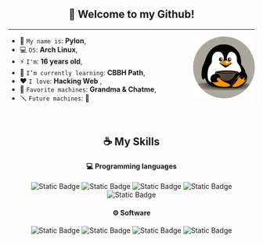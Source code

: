 
<h2 align="center">👋 Welcome to my Github!</h2>

<hr/>

<img align='right' src='images/avatar.png' width='25%'>  



* 🐧 `My name is`: **Pylon**,
* 💻 `OS`: **Arch Linux**,
* ⚡ `I'm`: **16 years old**,
* 🔖 `I’m currently learning`: **CBBH Path**,
* ❤️ `I love`: **Hacking Web**  ,
* 📌 `Favorite machines`: **Grandma & Chatme**,
* 🪛 `Future machines`: **🤫**

<br/>

<h2 align="center">☕ My Skills</h2>

<h4 align="center">💻 Programming languages</h4>

<p align="center">
<img alt="Static Badge" src="https://img.shields.io/badge/Bash-Bash?logo=gnubash&logoColor=white&color=black">
<img alt="Static Badge" src="https://img.shields.io/badge/HTML-HTML?logo=html5&logoColor=white&color=%23E34F26">
<img alt="Static Badge" src="https://img.shields.io/badge/Markdown-Markdown?logo=markdown&logoColor=white&color=black">
<img alt="Static Badge" src="https://img.shields.io/badge/CSS-CSS?logo=css3&logoColor=white&color=%231572B6">
<img alt="Static Badge" src="https://img.shields.io/badge/PHP-PHP?logo=php&logoColor=white&color=%23777BB4">
</p>

<h4 align="center">⚙ Software</h4>

<p align="center">
<img alt="Static Badge" src="https://img.shields.io/badge/MySQL-MySQL?logo=mysql&logoColor=white&color=%234479A1">
<img alt="Static Badge" src="https://img.shields.io/badge/Apache-Apache?logo=apache&logoColor=white&color=%23D22128">
<img alt="Static Badge" src="https://img.shields.io/badge/Nginx-Nginx?logo=nginx&logoColor=white&color=%23009639">
<img alt="Static Badge" src="https://img.shields.io/badge/Ubuntu-Ubuntu?logo=ubuntu&logoColor=white&color=%23E95420">

